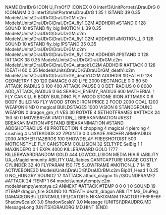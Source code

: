 NAME Dra1DrG
ICON U_FrnOf17
ICONEX 0 0 interf3\UnitPortrets\DrauDrG 0
ICONANM 0 0 interf3\UnitPortrets\DrauDrG 1 35 1
!STAND         39 0.35 Models\Units\DraUDrG\DraUDrGM.c2m Models\Units\DraUDrG\DraUDrGA_fly1.C2M
ADDHDIR #STAND 0 128
SOUND 10 #STAND fly_big
!MOTION_L      39 0.35 Models\Units\DraUDrG\DraUDrGM.c2m Models\Units\DraUDrG\DraUDrGA_fly1.C2M
ADDHDIR #MOTION_L 0 128
SOUND 10 #STAND fly_big
!PSTAND        35  0.35 Models\Units\DraUDrG\DraUDrGM.c2m Models\Units\DraUDrG\DraUDrGA_fly1.C2M
ADDHDIR #PSTAND 0 128 
!ATTACK        38 0.35 Models\Units\DraUDrG\DraUDrGM.c2m Models\Units\DraUDrG\DraUDrGA_attack1.C2M
ADDHDIR #ATTACK 0 128 
!DEATH         60 0.35 Models\Units\DraUDrG\DraUDrGM_death1.c2m Models\Units\DraUDrG\DraUDrGA_death1.C2M
ADDHDIR #DEATH 0 128
GEOMETRY 1 20 120
DAMAGE   0 80
LIFE     2000
RECTANGLE 0 0 80 50
ATTACK_RADIUS 0 100 400
ATTACK_PAUSE 0 0
DET_RADIUS 0 0 8000
ADD_ATTACK_RADIUS 0 64
SEARCH_ENEMY_RADIUS 600
MATHERIAL 1 FLY
CANKILL 6 BODY BUILDING FLY WOOD STONE IRON
ATTMASK 0 6 BODY BUILDING FLY WOOD STONE IRON
PRICE 2 FOOD 2000 COAL 1200
WEAPONKIND 0 magical
BUILDSTAGES 1000
VISION 8
STANDGROUND
WEAPON 			0 dragon_grn_r1
VES 30
ROTATE 4
SETHOTFRAME2 #ATTACK 24 150 50 0
MOVEBREAK #MOTION_L
BREAKANIMATION #REST
BREAKANIMATION #PSTAND
BREAKANIMATION #STAND
ADDSHOTRADIUS 48
PROTECTION 4 chopping 4 magical 4 piercing 4 crushing 4
UNITRADIUS 32
ZPOINTS 0 0
USAGE ARCHER
ARMRADIUS 		2000
ARCHER
RAZBROS 100
SHOWDELAY
FREESHOTDIST 500
MOTIONSTYLE FLY
CANSTORM
COLLISION 32
SELTYPE SelBig 1 1
MAXINDEPO 0 1
EXPA 4000
KILLERAWARD             GOLD 1777
KILLERAWARDRANDOM       GOLD 444
LOWCOLLISION
MEDIA HIAIR
/ABILITY	UA_aMagicImmunity
ABILITY	UAI_Rabies
CANTCAPTURE
USAGE COSTLY
CYLINDER 32 40
FLYPARAM 150 175
SLOWFRAME #MOTION_L 7 14 15
ACTIVEBONE3D Models\Units\DraUDrB\DraUDrBM.c2m Bip01_Head 1 0.25 0
NO_HUNGRY
SOUND2 17 #ATTACK attack_dragon 15
//SOUNDFRAME2 #ATTACK 24
!TEMP  1 64 models\empty\empty.c2m models\empty\emptya.c2
ANMEXT #ATTACK #TEMP 0 0 0 1 0
SOUND 19 #TEMP dragon_fire
SOUND 10 #DEATH death_dragon
ABILITY MS_DruPeg
DAMAGEONBUILDINGMULTIPLICATOR 5
NIKAKIXMAM
TFACTOR FF6F6F6F
ShadowScaleX 3.0
ShadowScaleY 3.0
Message (UNITS)\DRAUDRG.MD
MessageLong (UNITS)\DRAUDRG.MD.HINT
[END]
